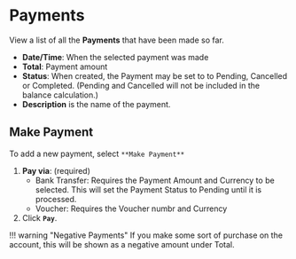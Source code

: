 # Payments 
View a list of all the **Payments** that have been made so far. 

+ **Date/Time**: When the selected payment was made
+ **Total**: Payment amount
+ **Status**: When created, the Payment may be set to to Pending, Cancelled or Completed. (Pending and Cancelled will not be included in the balance calculation.)
+ **Description** is the name of the payment. 

## Make Payment
To add a new payment, select `**Make Payment**`

1. **Pay via**: (required) 
    + Bank Transfer: Requires the Payment Amount and Currency to be selected. This will set the Payment Status to Pending until it is processed. 
    + Voucher: Requires the Voucher numbr and Currency
2. Click **`Pay`**.

   
!!! warning "Negative Payments"
    If you make some sort of purchase on the account, this will be shown as a negative amount under Total. 
